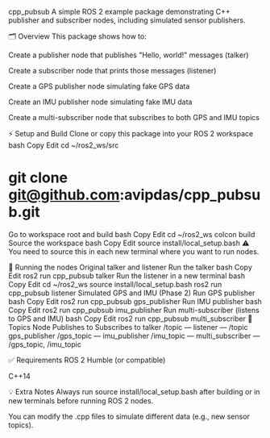 cpp_pubsub
A simple ROS 2 example package demonstrating C++ publisher and subscriber nodes, including simulated sensor publishers.

🗂️ Overview
This package shows how to:

Create a publisher node that publishes "Hello, world!" messages (talker)

Create a subscriber node that prints those messages (listener)

Create a GPS publisher node simulating fake GPS data

Create an IMU publisher node simulating fake IMU data

Create a multi-subscriber node that subscribes to both GPS and IMU topics

⚡ Setup and Build
Clone or copy this package into your ROS 2 workspace
bash
Copy
Edit
cd ~/ros2_ws/src
# git clone git@github.com:avipdas/cpp_pubsub.git
Go to workspace root and build
bash
Copy
Edit
cd ~/ros2_ws
colcon build
Source the workspace
bash
Copy
Edit
source install/local_setup.bash
⚠️ You need to source this in each new terminal where you want to run nodes.

🚀 Running the nodes
Original talker and listener
Run the talker
bash
Copy
Edit
ros2 run cpp_pubsub talker
Run the listener in a new terminal
bash
Copy
Edit
cd ~/ros2_ws
source install/local_setup.bash
ros2 run cpp_pubsub listener
Simulated GPS and IMU (Phase 2)
Run GPS publisher
bash
Copy
Edit
ros2 run cpp_pubsub gps_publisher
Run IMU publisher
bash
Copy
Edit
ros2 run cpp_pubsub imu_publisher
Run multi-subscriber (listens to GPS and IMU)
bash
Copy
Edit
ros2 run cpp_pubsub multi_subscriber
💬 Topics
Node	Publishes to	Subscribes to
talker	/topic	—
listener	—	/topic
gps_publisher	/gps_topic	—
imu_publisher	/imu_topic	—
multi_subscriber	—	/gps_topic, /imu_topic

✅ Requirements
ROS 2 Humble (or compatible)

C++14

💡 Extra Notes
Always run source install/local_setup.bash after building or in new terminals before running ROS 2 nodes.

You can modify the .cpp files to simulate different data (e.g., new sensor topics).
